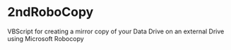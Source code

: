 2ndRoboCopy
===========

VBScript for creating a mirror copy of your Data Drive on an external Drive using Microsoft Robocopy
